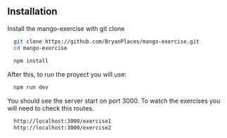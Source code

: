 
## Installation

Install the mango-exercise with git clone

```bash
  git clone https://github.com/BryanPlaces/mango-exercise.git
  cd mango-exercise
  
  npm install
```

After this, to run the proyect you will use:
```bash
  npm run dev
```

You should see the server start on port 3000. To watch the exercises you will need to check this routes.
```bash
  http://localhost:3000/exercise1
  http://localhost:3000/exercise2
```

